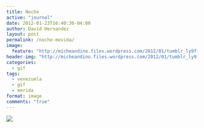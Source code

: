 ```yaml
---
title: Noche
active: "journal"
date: 2012-01-23T16:40:30-04:00
author: David Hernandez
layout: post
permalink: /noche-movida/
image:
  feature: "http://micheandino.files.wordpress.com/2012/01/tumblr_ly9fiivj6n1qzqummo1_r1_1280.gif"
header-img: "http://micheandino.files.wordpress.com/2012/01/tumblr_ly9fiivj6n1qzqummo1_r1_1280.gif"
categories:
  - gif
tags:
  - venezuela
  - gif
  - merida
format: image
comments: "true"
---
```

<a href="http://micheandino.files.wordpress.com/2012/01/tumblr_ly9fiivj6n1qzqummo1_r1_1280.gif" class="popup"  title="Noche" data-caption="© 2012 by David Hernández"><img src="http://micheandino.files.wordpress.com/2012/01/tumblr_ly9fiivj6n1qzqummo1_r1_1280.gif"></a>
